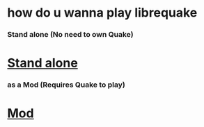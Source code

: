 # how do u wanna play librequake

### Stand alone (No need to own Quake)
# [Stand alone](id1-lite-nonlite.md)



### as a Mod (Requires Quake to play)
# [Mod](lq1-lite-nonlite.md)
